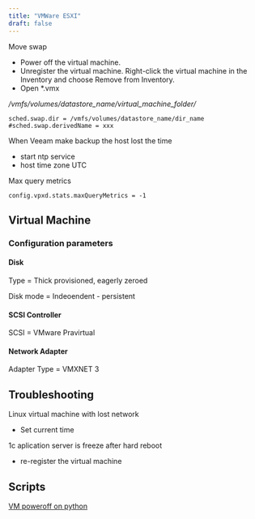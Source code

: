 ```yaml
---
title: "VMWare ESXI"
draft: false
---
```


Move swap

* Power off the virtual machine.
* Unregister the virtual machine. Right-click the virtual machine in the Inventory and choose Remove from Inventory.
* Open *.vmx

*/vmfs/volumes/datastore_name/virtual_machine_folder/*

```text
sched.swap.dir = /vmfs/volumes/datastore_name/dir_name
#sched.swap.derivedName = xxx
```

When Veeam make backup the host lost the time

* start ntp service
* host time zone UTC

Max query metrics

```text
config.vpxd.stats.maxQueryMetrics = -1
```

## Virtual Machine

### Configuration parameters

#### Disk

Type = Thick provisioned, eagerly zeroed

Disk mode = Indeoendent - persistent

#### SCSI Controller

SCSI = VMware Pravirtual

#### Network Adapter

Adapter Type = VMXNET 3

## Troubleshooting

Linux virtual machine with lost network

* Set current time

1c aplication server is freeze after hard reboot

* re-register the virtual machine

## Scripts

[VM poweroff on python](https://github.com/pgalonza/Notes-files/blob/main/vmware/scripts/esxi-poweroff.py)
